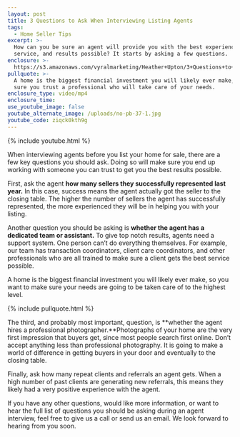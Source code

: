 ```yaml
---
layout: post
title: 3 Questions to Ask When Interviewing Listing Agents
tags:
  - Home Seller Tips
excerpt: >-
  How can you be sure an agent will provide you with the best experience,
  service, and results possible? It starts by asking a few questions.
enclosure: >-
  https://s3.amazonaws.com/vyralmarketing/Heather+Upton/3+Questions+to+Ask+When+Interviewing+Listing+Agents.mp4
pullquote: >-
  A home is the biggest financial investment you will likely ever make, so make
  sure you trust a professional who will take care of your needs.
enclosure_type: video/mp4
enclosure_time:
use_youtube_image: false
youtube_alternate_image: /uploads/no-pb-37-1.jpg
youtube_code: ziqck0kth9g
---
```



{% include youtube.html %}

When interviewing agents before you list your home for sale, there are a few key questions you should ask. Doing so will make sure you end up working with someone you can trust to get you the best results possible.

First, ask the agent **how many sellers they successfully represented last year.** In this case, success means the agent actually got the seller to the closing table. The higher the number of sellers the agent has successfully represented, the more experienced they will be in helping you with your listing.

Another question you should be asking is **whether the agent has a dedicated team or assistant.** To give top notch results, agents need a support system. One person can’t do everything themselves. For example, our team has transaction coordinators, client care coordinators, and other professionals who are all trained to make sure a client gets the best service possible.

A home is the biggest financial investment you will likely ever make, so you want to make sure your needs are going to be taken care of to the highest level.

{% include pullquote.html %}

The third, and probably most important, question, is **whether the agent hires a professional photographer.**Photographs of your home are the very first impression that buyers get, since most people search first online. Don’t accept anything less than professional photography. It is going to make a world of difference in getting buyers in your door and eventually to the closing table.

Finally, ask how many repeat clients and referrals an agent gets. When a high number of past clients are generating new referrals, this means they likely had a very positive experience with the agent.

If you have any other questions, would like more information, or want to hear the full list of questions you should be asking during an agent interview, feel free to give us a call or send us an email. We look forward to hearing from you soon.